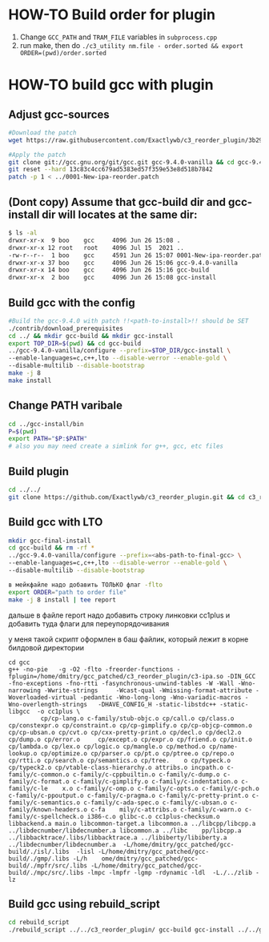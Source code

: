 # HOW-TO Build order for plugin
1. Change `GCC_PATH` and `TRAM_FILE` variables in `subprocess.cpp`
2. run make, then do `./c3_utility nm.file - order.sorted && export ORDER=(pwd)/order.sorted`

# HOW-TO build gcc with plugin

## Adjust gcc-sources
```bash
#Download the patch
wget https://raw.githubusercontent.com/Exactlywb/c3_reorder_plugin/3b294362fdbc5b89f41ba665ecf7607cb1f63377/0001-New-ipa-reorder.patch

#Apply the patch
git clone git://gcc.gnu.org/git/gcc.git gcc-9.4.0-vanilla && cd gcc-9.4.0-vanilla
git reset --hard 13c83c4cc679ad5383ed57f359e53e8d518b7842
patch -p 1 < ../0001-New-ipa-reorder.patch
```

## (Dont copy) Assume that gcc-build dir and gcc-install dir will locates at the same dir:
```bash
$ ls -al
drwxr-xr-x  9 boo    gcc     4096 Jun 26 15:08 .
drwxr-xr-x 12 root   root    4096 Jul 15  2021 ..
-rw-r--r--  1 boo    gcc     4591 Jun 26 15:07 0001-New-ipa-reorder.patch
drwxr-xr-x 37 boo    gcc     4096 Jun 26 15:06 gcc-9.4.0-vanilla
drwxr-xr-x 14 boo    gcc     4096 Jun 26 15:16 gcc-build
drwxr-xr-x  2 boo    gcc     4096 Jun 26 15:08 gcc-install
```

## Build gcc with the config
```bash
#Build the gcc-9.4.0 with patch !!<path-to-install>!! should be SET
./contrib/download_prerequisites
cd ../ && mkdir gcc-build && mkdir gcc-install
export TOP_DIR=$(pwd) && cd gcc-build
../gcc-9.4.0-vanilla/configure --prefix=$TOP_DIR/gcc-install \
--enable-languages=c,c++,lto --disable-werror --enable-gold \
--disable-multilib --disable-bootstrap
make -j 8
make install
```

## Change PATH varibale
```bash
cd ../gcc-install/bin
P=$(pwd)
export PATH="$P:$PATH"
# also you may need create a simlink for g++, gcc, etc files
```

## Build plugin
```bash
cd ../../
git clone https://github.com/Exactlywb/c3_reorder_plugin.git && cd c3_reorder_plugin && make && cd ../
```

## Build gcc with LTO
```bash
mkdir gcc-final-install
cd gcc-build && rm -rf *
../gcc-9.4.0-vanilla/configure --prefix=<abs-path-to-final-gcc> \
--enable-languages=c,c++,lto --disable-werror --enable-gold \
--disable-multilib --disable-bootstrap

в мейкфайле надо добавить ТОЛЬКО флаг -flto
export ORDER="path to order file"
make -j 8 install | tee report
```

дальше в файле report надо добавить строку линковки cc1plus и добавить туда флаги для переупорядочивания

у меня такой скрипт оформлен в баш файлик, который лежит в корне билдовой директории
```
cd gcc                    
g++ -no-pie   -g -O2 -flto -freorder-functions -fplugin=/home/dmitry/gcc_patched/c3_reorder_plugin/c3-ipa.so -DIN_GCC     -fno-exceptions -fno-rtti -fasynchronous-unwind-tables -W -Wall -Wno-narrowing -Wwrite-strings     -Wcast-qual -Wmissing-format-attribute -Woverloaded-virtual -pedantic -Wno-long-long -Wno-variadic-macros -Wno-overlength-strings   -DHAVE_CONFIG_H -static-libstdc++ -static-libgcc  -o cc1plus \
         cp/cp-lang.o c-family/stub-objc.o cp/call.o cp/class.o cp/constexpr.o cp/constraint.o cp/cp-gimplify.o cp/cp-objcp-common.o cp/cp-ubsan.o cp/cvt.o cp/cxx-pretty-print.o cp/decl.o cp/decl2.o cp/dump.o cp/error.o     cp/except.o cp/expr.o cp/friend.o cp/init.o cp/lambda.o cp/lex.o cp/logic.o cp/mangle.o cp/method.o cp/name-lookup.o cp/optimize.o cp/parser.o cp/pt.o cp/ptree.o cp/repo.o cp/rtti.o cp/search.o cp/semantics.o cp/tree.    o cp/typeck.o cp/typeck2.o cp/vtable-class-hierarchy.o attribs.o incpath.o c-family/c-common.o c-family/c-cppbuiltin.o c-family/c-dump.o c-family/c-format.o c-family/c-gimplify.o c-family/c-indentation.o c-family/c-le    x.o c-family/c-omp.o c-family/c-opts.o c-family/c-pch.o c-family/c-ppoutput.o c-family/c-pragma.o c-family/c-pretty-print.o c-family/c-semantics.o c-family/c-ada-spec.o c-family/c-ubsan.o c-family/known-headers.o c-fa    mily/c-attribs.o c-family/c-warn.o c-family/c-spellcheck.o i386-c.o glibc-c.o cc1plus-checksum.o libbackend.a main.o libcommon-target.a libcommon.a ../libcpp/libcpp.a ../libdecnumber/libdecnumber.a libcommon.a ../libc    pp/libcpp.a   ../libbacktrace/.libs/libbacktrace.a ../libiberty/libiberty.a ../libdecnumber/libdecnumber.a  -L/home/dmitry/gcc_patched/gcc-build/./isl/.libs  -lisl -L/home/dmitry/gcc_patched/gcc-build/./gmp/.libs -L/h    ome/dmitry/gcc_patched/gcc-build/./mpfr/src/.libs -L/home/dmitry/gcc_patched/gcc-build/./mpc/src/.libs -lmpc -lmpfr -lgmp -rdynamic -ldl  -L./../zlib -lz
```

## Build gcc using rebuild_script

```bash
cd rebuild_script
./rebuild_script ../../c3_reorder_plugin/ gcc-build gcc-install ../../gcc-9.4.0/
```
